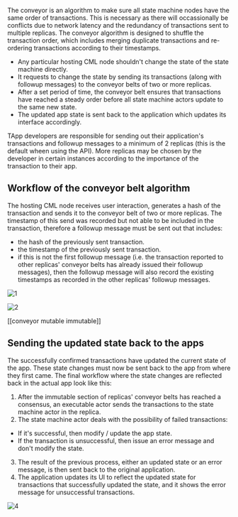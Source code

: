 The conveyor is an algorithm to make sure all state machine nodes have the same order of transactions. This is necessary as there will occassionally be conflicts due to network latency and the redundancy of transactions sent to multiple replicas. The conveyor algorithm is designed to shuffle the transaction order, which includes merging duplicate transactions and re-ordering transactions according to their timestamps.

- Any particular hosting CML node shouldn't change the state of the state machine directly.
- It requests to change the state by sending its transactions (along with followup messages) to the conveyor belts of two or more replicas.
- After a set period of time, the conveyor belt ensures that transactions have reached a steady order before all state machine actors update to the same new state.
- The updated app state is sent back to the application which updates its interface accordingly.

TApp developers are responsible for sending out their application's transactions and followup messages to a minimum of 2 replicas (this is the default wheen using the API). More replicas may be chosen by the developer in certain instances according to the importance of the transaction to their app.

## Workflow of the conveyor belt algorithm

The hosting CML node receives user interaction, generates a hash of the transaction and sends it to the conveyor belt of two or more replicas. The timestamp of this send was recorded but not able to be included in the transaction, therefore a followup message must be sent out that includes:

- the hash of the previously sent transaction.
- the timestamp of the previously sent transaction.
- if this is not the first followup message (i.e. the transaction reported to other replicas' conveyor belts has already issued their followup messages), then the followup message will also record the existing timestamps as recorded in the other replicas' followup messages.

![1](https://user-images.githubusercontent.com/86096370/159111310-7184f1f5-462b-47d4-af83-dd6978a51528.png)

![2](https://user-images.githubusercontent.com/86096370/159133553-2742a99b-6823-402a-869c-19b2229192f3.png)

[[conveyor mutable immutable]]

## Sending the updated state back to the apps
The successfully confirmed transactions have updated the current state of the app. These state changes must now be sent back to the app from where they first came. The final workflow where the state changes are reflected back in the actual app look like this:

1. After the immutable section of replicas' conveyor belts has reached a consensus, an executable actor sends the transactions to the state machine actor in the replica.
2. The state machine actor deals with the possibility of failed transactions:

- If it's successful, then modify / update the app state.
- If the transaction is unsuccessful, then issue an error message and don't modify the state.

3. The result of the previous process, either an updated state or an error message, is then sent back to the original application.
4. The application updates its UI to reflect the updated state for transactions that successfully updated the state, and it shows the error message for unsuccessful transactions.

![4](https://user-images.githubusercontent.com/86096370/159111316-4c175a29-082c-4de4-bd5f-958bf30face1.png)

